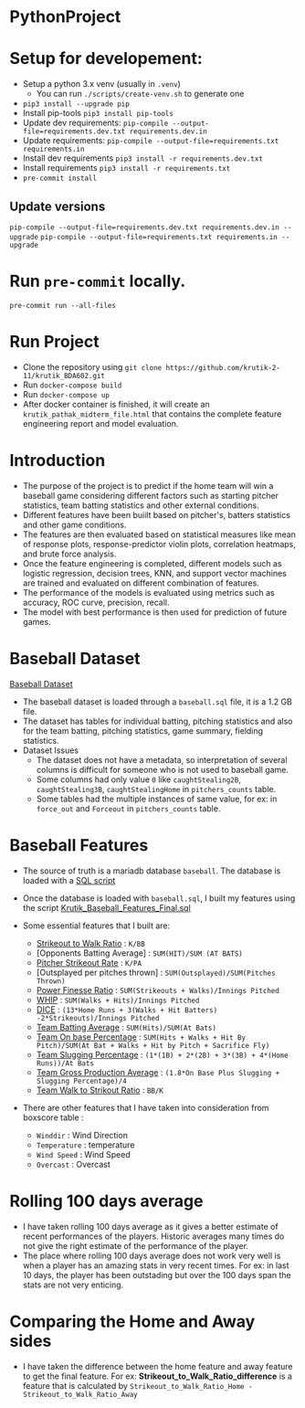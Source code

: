 # PythonProject

# Setup for developement:

- Setup a python 3.x venv (usually in `.venv`)
  - You can run `./scripts/create-venv.sh` to generate one
- `pip3 install --upgrade pip`
- Install pip-tools `pip3 install pip-tools`
- Update dev requirements: `pip-compile --output-file=requirements.dev.txt requirements.dev.in`
- Update requirements: `pip-compile --output-file=requirements.txt requirements.in`
- Install dev requirements `pip3 install -r requirements.dev.txt`
- Install requirements `pip3 install -r requirements.txt`
- `pre-commit install`

## Update versions

`pip-compile --output-file=requirements.dev.txt requirements.dev.in --upgrade`
`pip-compile --output-file=requirements.txt requirements.in --upgrade`

# Run `pre-commit` locally.

`pre-commit run --all-files`

# Run Project
- Clone the repository using `git clone https://github.com/krutik-2-11/krutik_BDA602.git`
- Run `docker-compose build` 
- Run `docker-compose up`
- After docker container is finished, it will create an `krutik_pathak_midterm_file.html` that contains the complete feature engineering report and model evaluation. 

# Introduction
- The purpose of the project is to predict if the home team will win a baseball game considering different factors such as starting pitcher statistics, team batting statistics and other external   conditions.
- Different features have been buiilt based on pitcher's, batters statistics and other game conditions.
- The features are then evaluated based on statistical measures like mean of response plots, response-predictor violin plots, correlation heatmaps, and brute force analysis.
- Once the feature engineering is completed, different models such as logistic regression, decision trees, KNN, and support vector machines are trained and evaluated on different combination of   features.
- The performance of the models is evaluated using metrics such as accuracy, ROC curve, precision, recall.
- The model with best performance is then used for prediction of future games.

# Baseball Dataset
[Baseball Dataset](https://teaching.mrsharky.com/data/baseball.sql.tar.gz)
- The baseball dataset is loaded through a `baseball.sql` file, it is a 1.2 GB file.
- The dataset has tables for individual batting, pitching statistics and also for the team batting, pitching statistics, game summary, fielding statistics.
- Dataset Issues
  * The dataset does not have a metadata, so interpretation of several columns is difficult for someone who is not used to baseball game.
  * Some columns had only value `0` like `caughtStealing2B`, `caughtStealing3B`, `caughtStealingHome` in `pitchers_counts` table.
  * Some tables had the multiple instances of same value, for ex: in `force_out` and `Forceout` in `pitchers_counts` table.  

# Baseball Features
- The source of truth is a mariadb database `baseball`. The database is loaded with a [SQL script](https://teaching.mrsharky.com/data/baseball.sql.tar.gz)
- Once the database is loaded with `baseball.sql`, I built my features using the script [Krutik_Baseball_Features_Final.sql](https://github.com/krutik-2-11/krutik_BDA602/blob/final/scripts/final/Krutik_Baseball_Features_Final.sql)
- Some essential features that I built are:
  * [Strikeout to Walk Ratio](https://en.wikipedia.org/wiki/Strikeout-to-walk_ratio) : `K/BB`
  * [Opponents Batting Average] : `SUM(HIT)/SUM (AT BATS)`
  * [Pitcher Strikeout Rate](https://library.fangraphs.com/offense/rate-stats/) : `K/PA`
  * [Outsplayed per pitches thrown] : `SUM(Outsplayed)/SUM(Pitches Thrown)`
  * [Power Finesse Ratio](https://en.wikipedia.org/wiki/Power_finesse_ratio) : `SUM(Strikeouts + Walks)/Innings Pitched`
  * [WHIP](https://en.wikipedia.org/wiki/Walks_plus_hits_per_inning_pitched) : `SUM(Walks + Hits)/Innings Pitched`
  * [DICE](https://en.wikipedia.org/wiki/Defense-Independent_Component_ERA) : `(13*Home Runs + 3(Walks + Hit Batters) -2*Strikeouts)/Innings Pitched`
  * [Team Batting Average](https://en.wikipedia.org/wiki/Batting_average_(baseball)) : `SUM(Hits)/SUM(At Bats)`
  * [Team On base Percentage](https://en.wikipedia.org/wiki/On-base_percentage) : `SUM(Hits + Walks + Hit By Pitch)/SUM(At Bat + Walks + Hit by Pitch + Sacrifice Fly)`
  * [Team Slugging Percentage](https://en.wikipedia.org/wiki/Slugging_percentage) : `(1*(1B) + 2*(2B) + 3*(3B) + 4*(Home Runs))/At Bats`
  * [Team Gross Production Average](https://en.wikipedia.org/wiki/Gross_production_average) : `(1.8*On Base Plus Slugging + Slugging Percentage)/4`
  * [Team Walk to Strikout Ratio](https://en.wikipedia.org/wiki/Walk-to-strikeout_ratio) : `BB/K`

- There are other features that I have taken into consideration from boxscore table : 
  * `Winddir` : Wind Direction
  * `Temperature` : temperature
  * `Wind Speed` : Wind Speed
  * `Overcast` : Overcast

# Rolling 100 days average
- I have taken rolling 100 days average as it gives a better estimate of recent performances of the players. Historic averages many times do not give the right estimate of the performance of     the player. 
- The place where rolling 100 days average does not work very well is when a player has an amazing stats in very recent times. For ex: in last 10 days, the player has been outstading but over   the 100 days span the stats are not very enticing. 

# Comparing the Home and Away sides
- I have taken the difference between the home feature and away feature to get the final feature. For ex: **Strikeout_to_Walk_Ratio_difference** is a feature that is calculated by `Strikeout_to_Walk_Ratio_Home - Strikeout_to_Walk_Ratio_Away`

